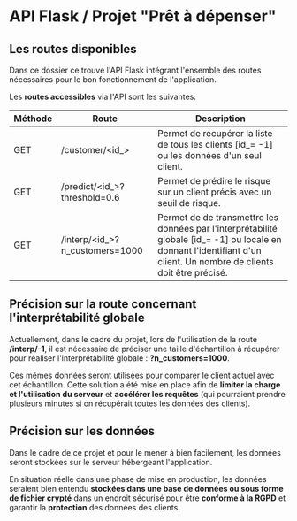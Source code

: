 # API Flask  / Projet "Prêt à dépenser"

## Les routes disponibles
Dans ce dossier ce trouve l'API Flask intégrant l'ensemble des routes nécessaires pour le bon fonctionnement de 
l'application.

Les **routes accessibles** via l'API sont les suivantes:

| Méthode | Route                          | Description                                                                                                                                                           |
|---------|--------------------------------|-----------------------------------------------------------------------------------------------------------------------------------------------------------------------|
| GET     | /customer/<id_>                | Permet de récupérer la liste de tous les clients [id_= -1] ou les données d'un seul client.                                                                           |
| GET     | /predict/<id_>?threshold=0.6   | Permet de prédire le risque sur un client précis avec un seuil de risque.                                                                                             |
| GET     | /interp/<id_>?n_customers=1000 | Permet de de transmettre les données par l'interprétabilité globale [id_= -1] ou locale en donnant l'identifiant d'un client. Un nombre de clients doit être précisé. |

## Précision sur la route concernant l'interprétabilité globale

Actuellement, dans le cadre du projet, lors de l'utilisation de la route **/interp/-1**, il est nécessaire de préciser
 une taille d'échantillon à récupérer pour réaliser l'interprétabilité globale : **?n_customers=1000**. 
 
Ces mêmes données seront utilisées pour comparer le client actuel avec cet échantillon. Cette solution a été mise en 
place afin de **limiter la charge et l'utilisation du serveur** et **accélérer les requêtes** (qui pourraient prendre plusieurs
minutes si on récupérait toutes les données des clients).

## Précision sur les données

Dans le cadre de ce projet et pour le mener à bien facilement, les données seront stockées sur le serveur hébergeant 
l'application.

En situation réelle dans une phase de mise en production, les données seraient bien entendu **stockées dans 
une base de données ou sous forme de fichier crypté** dans un endroit sécurisé pour être **conforme
à la RGPD** et garantir la **protection** des données des clients.